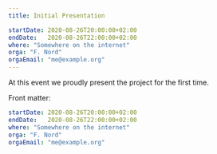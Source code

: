 ```yaml
---
title: Initial Presentation

startDate: 2020-08-26T20:00:00+02:00
endDate:   2020-08-26T22:00:00+02:00
where: "Somewhere on the internet"
orga: "F. Nord"
orgaEmail: "me@example.org"
---
```

At this event we proudly present the project for the first time.

Front matter:

```yaml
startDate: 2020-08-26T20:00:00+02:00
endDate:   2020-08-26T22:00:00+02:00
where: "Somewhere on the internet"
orga: "F. Nord"
orgaEmail: "me@example.org"
```
